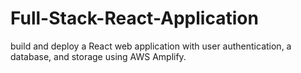 # Full-Stack-React-Application
build and deploy a React web application with user authentication, a database, and storage using AWS Amplify.
